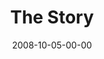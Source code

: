 ---
layout: message
category: message
series: "Unlock(ed)"
title: "The Story"
date: 2008-10-05-00-00
message_id: 524
audio: "http://s3.amazonaws.com/crossroadsaudiomessages/Unlocked_Week1_The_Story_10-5-2008_Tome.mp3"
audio-duration: "36:22"
notes-description: ""
notes: "http://s3.amazonaws.com/crossroads-media/media/legacy/documents/SN_10_04-05_08.pdf"
notes-title: "Unlock(ed)&#58; The Story (Study Notes)"
program: "http://s3.amazonaws.com/crossroads-media/media/legacy/documents/1004_05Program.pdf"
description: "In the first part of the Unlock(ed) series, Brian Tome discusses the story of God and his plans for his creation."
video: "https://s3.amazonaws.com/crossroadsvideomessages/Unlocked1.mp4"
video-duration: "37:36"
video-image: "http://s3.amazonaws.com/crossroads-media/images/legacy/content/unlocked1-still.jpg"
flag: "N"
---